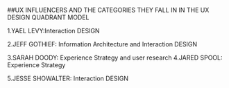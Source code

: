 ##UX INFLUENCERS AND THE CATEGORIES THEY FALL IN IN THE UX DESIGN QUADRANT MODEL

1.YAEL LEVY:Interaction DESIGN

2.JEFF GOTHIEF: Information
 Architecture and Interaction DESIGN

3.SARAH DOODY: Experience Strategy and user research
4.JARED SPOOL: Experience Strategy

5.JESSE SHOWALTER: Interaction DESIGN